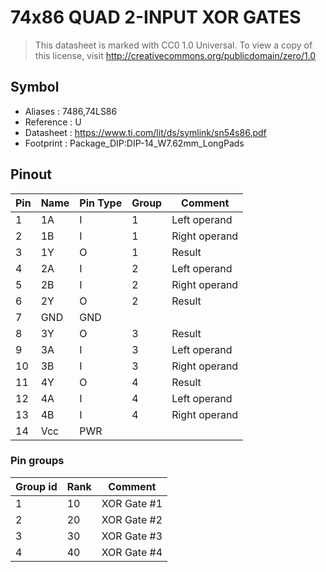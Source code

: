 # 74x86 QUAD 2-INPUT XOR GATES

> This datasheet is marked with CC0 1.0
> Universal. To view a copy of this license, visit
> http://creativecommons.org/publicdomain/zero/1.0

## Symbol

* Aliases : 7486,74LS86
* Reference : U
* Datasheet : https://www.ti.com/lit/ds/symlink/sn54s86.pdf
* Footprint : Package_DIP:DIP-14_W7.62mm_LongPads

## Pinout

|Pin|Name|Pin Type|Group|Comment|
|---|---|---|---|---|
|1|1A|I|1|Left operand|
|2|1B|I|1|Right operand|
|3|1Y|O|1|Result|
|4|2A|I|2|Left operand|
|5|2B|I|2|Right operand|
|6|2Y|O|2|Result|
|7|GND|GND|||
|8|3Y|O|3|Result|
|9|3A|I|3|Left operand|
|10|3B|I|3|Right operand|
|11|4Y|O|4|Result|
|12|4A|I|4|Left operand|
|13|4B|I|4|Right operand|
|14|Vcc|PWR|||

### Pin groups

|Group id|Rank|Comment|
|---|---|---|
|1|10|XOR Gate #1|
|2|20|XOR Gate #2|
|3|30|XOR Gate #3|
|4|40|XOR Gate #4|
